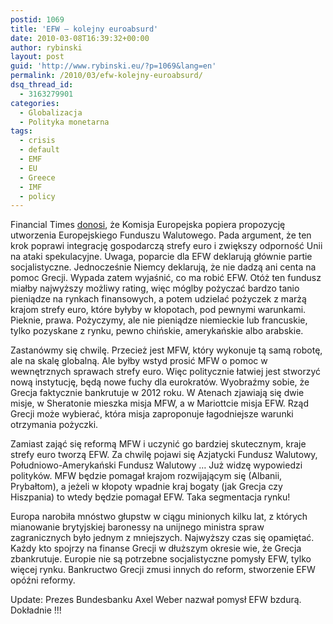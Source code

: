 ```yaml
---
postid: 1069
title: 'EFW – kolejny euroabsurd'
date: 2010-03-08T16:39:32+00:00
author: rybinski
layout: post
guid: 'http://www.rybinski.eu/?p=1069&lang=en'
permalink: /2010/03/efw-kolejny-euroabsurd/
dsq_thread_id:
  - 3163279901
categories:
  - Globalizacja
  - Polityka monetarna
tags:
  - crisis
  - default
  - EMF
  - EU
  - Greece
  - IMF
  - policy
---
```

Financial Times [donosi](http://www.ft.com/cms/s/0/d4b38a3a-2ab1-11df-b7d7-00144feabdc0.html?nclick_check=1), że Komisja Europejska popiera propozycję utworzenia Europejskiego Funduszu Walutowego. Pada argument, że ten krok poprawi integrację gospodarczą strefy euro i zwiększy odporność Unii na ataki spekulacyjne. Uwaga, poparcie dla EFW deklarują głównie partie socjalistyczne. Jednocześnie Niemcy deklarują, że nie dadzą ani centa na pomoc Grecji. Wypada zatem wyjaśnić, co ma robić EFW. Otóż ten fundusz miałby najwyższy możliwy rating, więc móglby pożyczać bardzo tanio pieniądze na rynkach finansowych, a potem udzielać pożyczek z marżą krajom strefy euro, które byłyby w kłopotach, pod pewnymi warunkami. Pieknie, prawa. Pożyczymy, ale nie pieniądze niemieckie lub francuskie, tylko pozyskane z rynku, pewno chińskie, amerykańskie albo arabskie.

Zastanówmy się chwilę. Przecież jest MFW, który wykonuje tą samą robotę, ale na skalę globalną. Ale byłby wstyd prosić MFW o pomoc w wewnętrznych sprawach strefy euro. Więc politycznie łatwiej jest stworzyć nową instytucję, będą nowe fuchy dla eurokratów. Wyobraźmy sobie, że Grecja faktycznie bankrutuje w 2012 roku. W Atenach zjawiają się dwie misje, w Sheratonie mieszka misja MFW, a w Mariottcie misja EFW. Rząd Grecji może wybierać, która misja zaproponuje łagodniejsze warunki otrzymania pożyczki.

Zamiast zająć się reformą MFW i uczynić go bardziej skutecznym, kraje strefy euro tworzą EFW. Za chwilę pojawi się Azjatycki Fundusz Walutowy, Południowo-Amerykański Fundusz Walutowy … Już widzę wypowiedzi polityków. MFW będzie pomagał krajom rozwijającym się (Albanii, Prybałtom), a jeżeli w kłopoty wpadnie kraj bogaty (jak Grecja czy Hiszpania) to wtedy będzie pomagał EFW. Taka segmentacja rynku!

Europa narobiła mnóstwo głupstw w ciągu minionych kilku lat, z których mianowanie brytyjskiej baronessy na unijnego ministra spraw zagranicznych było jednym z mniejszych. Najwyższy czas się opamiętać. Każdy kto spojrzy na finanse Grecji w dłuższym okresie wie, że Grecja zbankrutuje. Europie nie są potrzebne socjalistyczne pomysły EFW, tylko więcej rynku. Bankructwo Grecji zmusi innych do reform, stworzenie EFW opóźni reformy.

Update: Prezes Bundesbanku Axel Weber nazwał pomysł EFW bzdurą. Dokładnie !!!
